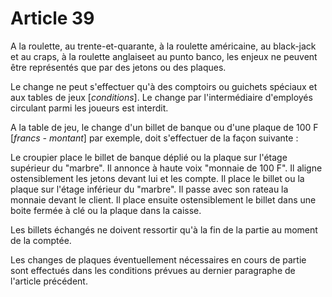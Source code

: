 # Article 39

A la roulette, au trente-et-quarante, à la roulette américaine, au black-jack et au craps, à la roulette anglaiseet au punto banco, les enjeux ne peuvent être représentés que par des jetons ou des plaques.

Le change ne peut s'effectuer qu'à des comptoirs ou guichets spéciaux et aux tables de jeux [*conditions*]. Le change par l'intermédiaire d'employés circulant parmi les joueurs est interdit.

A la table de jeu, le change d'un billet de banque ou d'une plaque de 100 F [*francs - montant*] par exemple, doit s'effectuer de la façon suivante :

Le croupier place le billet de banque déplié ou la plaque sur l'étage supérieur du "marbre". Il annonce à haute voix "monnaie de 100 F". Il aligne ostensiblement les jetons devant lui et les compte. Il place le billet ou la plaque sur l'étage inférieur du "marbre". Il passe avec son rateau la monnaie devant le client. Il place ensuite ostensiblement le billet dans une boite fermée à clé ou la plaque dans la caisse.

Les billets échangés ne doivent ressortir qu'à la fin de la partie au moment de la comptée.

Les changes de plaques éventuellement nécessaires en cours de partie sont effectués dans les conditions prévues au dernier paragraphe de l'article précédent.
